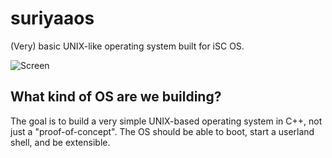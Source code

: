 # suriyaaos
(Very) basic UNIX-like operating system built for iSC OS.

![Screen](https://raw.githubusercontent.com/SamyPesse/How-to-Make-a-Computer-Operating-System/master/preview.png)

## What kind of OS are we building?

The	goal is	to build a very	simple UNIX-based	operating	system in	C++, not just	a	"proof-of-concept".	The	OS should	be able	to boot,	start	a	userland shell,	and	be extensible.
